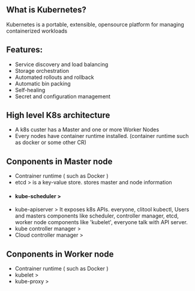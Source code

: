 
## What is Kubernetes?
Kubernetes is a portable, extensible, opensource platform for managing containerized workloads

## Features:
- Service discovery and load balancing
- Storage orchestration
- Automated rollouts and rollback
- Automatic bin packing
- Self-healing
- Secret and configuration management

## High level K8s architecture
- A k8s custer has a Master and one or more Worker Nodes
- Every nodes have container runtime installed. (container runtime such as docker or some other CR)

## Conponents in Master node
- Contrainer runtime ( such as Docker )
- etcd > is a key-value store. stores master and node information
- #### kube-scheduler > 
- kube-apiserver > It exposes k8s APIs. everyone, clitool kubectl, Users and masters components like scheduler, controller manager, etcd, worker node components like 'kubelet', everyone talk with API server. 
- kube controller manager >
- Cloud controller manager >

## Conponents in Worker node
- Contrainer runtime ( such as Docker )
- kubelet > 
- kube-proxy > 
